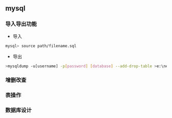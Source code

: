 ## mysql

### 导入导出功能
* 导入
```sh
mysql> source path/filename.sql
```
* 导出
```sh
>mysqldump -u[username] -p[password] [database] --add-drop-table >e:\new\myshop.sql
```

### 增删改查
### 表操作
### 数据库设计